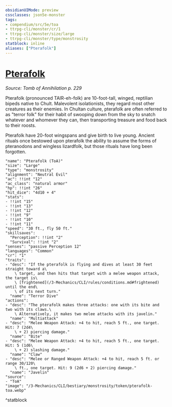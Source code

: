 ```yaml
---
obsidianUIMode: preview
cssclasses: json5e-monster
tags:
- compendium/src/5e/toa
- ttrpg-cli/monster/cr/1
- ttrpg-cli/monster/size/large
- ttrpg-cli/monster/type/monstrosity
statblock: inline
aliases: ["Pterafolk"]
---
```

# [Pterafolk](3-Mechanics\CLI\bestiary\monstrosity/pterafolk-toa.md)
*Source: Tomb of Annihilation p. 229*  

Pterafolk (pronounced TAIR-eh-folk) are 10-foot-tall, winged, reptilian bipeds native to Chult. Malevolent isolationists, they regard most other creatures as their enemies. In Chultan culture, pterafolk are often referred to as "terror folk" for their habit of swooping down from the sky to snatch whatever and whomever they can, then transporting treasure and food back to their roosts.

Pterafolk have 20-foot wingspans and give birth to live young. Ancient rituals once bestowed upon pterafolk the ability to assume the forms of pteranodons and wingless lizardfolk, but those rituals have long been forgotten.

```statblock
"name": "Pterafolk (ToA)"
"size": "Large"
"type": "monstrosity"
"alignment": "Neutral Evil"
"ac": !!int "12"
"ac_class": "natural armor"
"hp": !!int "26"
"hit_dice": "4d10 + 4"
"stats":
- !!int "15"
- !!int "13"
- !!int "12"
- !!int "9"
- !!int "10"
- !!int "11"
"speed": "30 ft., fly 50 ft."
"skillsaves":
  "Perception": !!int "2"
  "Survival": !!int "2"
"senses": "passive Perception 12"
"languages": "Common"
"cr": "1"
"traits":
- "desc": "If the pterafolk is flying and dives at least 30 feet straight toward a\
    \ target, and then hits that target with a melee weapon attack, the target is\
    \ [frightened](/3-Mechanics/CLI/rules/conditions.md#frightened) until the end\
    \ of its next turn."
  "name": "Terror Dive"
"actions":
- "desc": "The pterafolk makes three attacks: one with its bite and two with its claws.\
    \ Alternatively, it makes two melee attacks with its javelin."
  "name": "Multiattack"
- "desc": "Melee Weapon Attack: +4 to hit, reach 5 ft., one target. Hit: 7 (2d4\
    \ + 2) piercing damage."
  "name": "Bite"
- "desc": "Melee Weapon Attack: +4 to hit, reach 5 ft., one target. Hit: 5 (1d6\
    \ + 2) slashing damage."
  "name": "Claw"
- "desc": "Melee or Ranged Weapon Attack: +4 to hit, reach 5 ft. or range 30/120\
    \ ft., one target. Hit: 9 (2d6 + 2) piercing damage."
  "name": "Javelin"
"source":
- "ToA"
"image": "/3-Mechanics/CLI/bestiary/monstrosity/token/pterafolk-toa.webp"
```
^statblock